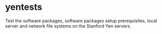 # yentests

Test the software packages, software packages setup prerequisites, local server and network file systems on the Stanford Yen servers.